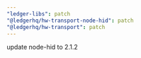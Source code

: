 ```yaml
---
"ledger-libs": patch
"@ledgerhq/hw-transport-node-hid": patch
"@ledgerhq/hw-transport": patch
---
```


update node-hid to 2.1.2
